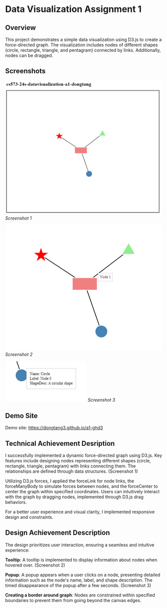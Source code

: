 # Data Visualization Assignment 1

## Overview

This project demonstrates a simple data visualization using D3.js to create a force-directed graph. The visualization includes nodes of different shapes (circle, rectangle, triangle, and pentagram) connected by links. Additionally, nodes can be dragged.

## Screenshots

![Graph Overview](screenshot_overview.png)
*Screenshot 1*

![Node Tooltip](screenshot_tooltip.png) 
*Screenshot 2*

![Node Popup](screenshot_popup.png)
*Screenshot 3*
## Demo Site

Demo site: https://dongtang3.github.io/a1-ghd3

## Technical Achievement Desription

I successfully implemented a dynamic force-directed graph using D3.js. Key features include designing nodes representing different shapes (circle, rectangle, triangle, pentagram) with links connecting them. The relationships are defined through data structures. (Screenshot 1)

Utilizing D3.js forces, I applied the forceLink for node links, the forceManyBody to simulate forces between nodes, and the forceCenter to center the graph within specified coordinates. Users can intuitively interact with the graph by dragging nodes, implemented through D3.js drag behaviors.

For a better user experience and visual clarity, I implemented responsive design and constraints.

## Design Achievement Description

The design prioritizes user interaction, ensuring a seamless and intuitive experience:

**Tooltip**: A tooltip is implemented to display information about nodes when hovered over. (Screenshot 2)

**Popup**: A popup appears when a user clicks on a node, presenting detailed information such as the node's name, label, and shape description. The timed disappearance of the popup after a few seconds. (Screenshot 3)

**Creating a border around graph**: Nodes are constrained within specified boundaries to prevent them from going beyond the canvas edges. 

